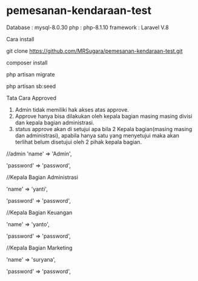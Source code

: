 # pemesanan-kendaraan-test

Database : mysql-8.0.30
php : php-8.1.10
framework : Laravel V.8

Cara install

git clone https://github.com/MRSugara/pemesanan-kendaraan-test.git

composer install

php artisan migrate

php artisan sb:seed

Tata Cara Approved

1. Admin tidak memiliki hak akses atas approve.
2. Approve hanya bisa dilakukan oleh kepala bagian masing masing divisi dan kepala bagian administrasi.
3. status approve akan di setujui apa bila 2 Kepala bagian(masing masing dan administrasi), apabila hanya satu yang menyetujui maka akan terlihat belum disetujui oleh 2 pihak kepala bagian.

//admin
'name' => 'Admin',

'password' => 'password',

//Kepala Bagian Administrasi

'name' => 'yanti',

'password' => 'password',

//Kepala Bagian Keuangan

'name' => 'yanto',

'password' => 'password',

//Kepala Bagian Marketing

'name' => 'suryana',

'password' => 'password',
